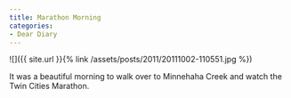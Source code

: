 ```yaml
---
title: Marathon Morning
categories:
- Dear Diary
---
```


![]({{ site.url }}{% link /assets/posts/2011/20111002-110551.jpg %})
  



It was a beautiful morning to walk over to Minnehaha Creek and watch the Twin Cities Marathon.
